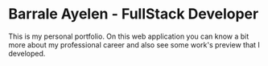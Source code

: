 # Barrale Ayelen - FullStack Developer

This is my personal portfolio. On this web application you can know a bit more about my professional career and also see some work's preview that I developed.


